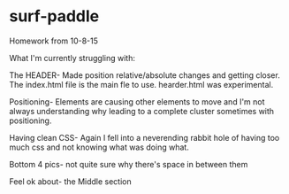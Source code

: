 # surf-paddle
Homework from 10-8-15


What I'm currently struggling with:

The HEADER- Made position relative/absolute changes and getting closer. The index.html file is the main fle to use. hearder.html was experimental.

Positioning- Elements are causing other elements to move and I'm not always understanding why leading to a complete cluster sometimes with positioning.

Having clean CSS- Again I fell into a neverending rabbit hole of having too much css and not knowing what was doing what.

Bottom 4 pics- not quite sure why there's space in between them

Feel ok about- the Middle section
